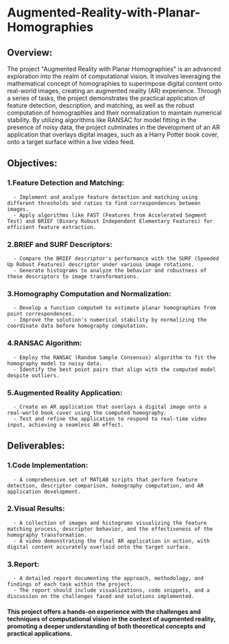 # Augmented-Reality-with-Planar-Homographies
## Overview:
The project "Augmented Reality with Planar Homographies" is an advanced exploration into the realm of computational vision. It involves leveraging the mathematical concept of homographies to superimpose digital content onto real-world images, creating an augmented reality (AR) experience. Through a series of tasks, the project demonstrates the practical application of feature detection, description, and matching, as well as the robust computation of homographies and their normalization to maintain numerical stability. By utilizing algorithms like RANSAC for model fitting in the presence of noisy data, the project culminates in the development of an AR application that overlays digital images, such as a Harry Potter book cover, onto a target surface within a live video feed.

## Objectives:
### 1.Feature Detection and Matching:
      - Implement and analyze feature detection and matching using different thresholds and ratios to find correspondences between images.
      - Apply algorithms like FAST (Features from Accelerated Segment Test) and BRIEF (Binary Robust Independent Elementary Features) for efficient feature extraction.

### 2.BRIEF and SURF Descriptors:
      - Compare the BRIEF descriptor's performance with the SURF (Speeded Up Robust Features) descriptor under various image rotations.
      - Generate histograms to analyze the behavior and robustness of these descriptors to image transformations.

### 3.Homography Computation and Normalization:
      - Develop a function computeH to estimate planar homographies from point correspondences.
      - Improve the solution's numerical stability by normalizing the coordinate data before homography computation.

### 4.RANSAC Algorithm:
      - Employ the RANSAC (Random Sample Consensus) algorithm to fit the homography model to noisy data.
      - Identify the best point pairs that align with the computed model despite outliers.

### 5.Augmented Reality Application:
      - Create an AR application that overlays a digital image onto a real-world book cover using the computed homography.
      - Test and refine the application to respond to real-time video input, achieving a seamless AR effect.

## Deliverables:
### 1.Code Implementation:
      - A comprehensive set of MATLAB scripts that perform feature detection, descriptor comparison, homography computation, and AR application development.

### 2.Visual Results:
      - A collection of images and histograms visualizing the feature matching process, descriptor behavior, and the effectiveness of the homography transformation.
      - A video demonstrating the final AR application in action, with digital content accurately overlaid onto the target surface.

### 3.Report:
      - A detailed report documenting the approach, methodology, and findings of each task within the project.
      - The report should include visualizations, code snippets, and a discussion on the challenges faced and solutions implemented.

#### This project offers a hands-on experience with the challenges and techniques of computational vision in the context of augmented reality, promoting a deeper understanding of both theoretical concepts and practical applications.
